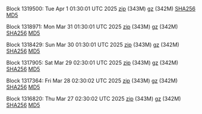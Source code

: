 Block 1319500: Tue Apr  1 01:30:01 UTC 2025 [zip](https://files.01coin.io/mainnet/2025-04-01/bootstrap.dat.zip) (343M) [gz](https://files.01coin.io/mainnet/2025-04-01/bootstrap.dat.tar.gz) (342M) [SHA256](https://files.01coin.io/mainnet/2025-04-01/sha256.txt) [MD5](https://files.01coin.io/mainnet/2025-04-01/md5.txt)

Block 1318971: Mon Mar 31 01:30:01 UTC 2025 [zip](https://files.01coin.io/mainnet/2025-03-31/bootstrap.dat.zip) (343M) [gz](https://files.01coin.io/mainnet/2025-03-31/bootstrap.dat.tar.gz) (342M) [SHA256](https://files.01coin.io/mainnet/2025-03-31/sha256.txt) [MD5](https://files.01coin.io/mainnet/2025-03-31/md5.txt)

Block 1318429: Sun Mar 30 01:30:01 UTC 2025 [zip](https://files.01coin.io/mainnet/2025-03-30/bootstrap.dat.zip) (343M) [gz](https://files.01coin.io/mainnet/2025-03-30/bootstrap.dat.tar.gz) (342M) [SHA256](https://files.01coin.io/mainnet/2025-03-30/sha256.txt) [MD5](https://files.01coin.io/mainnet/2025-03-30/md5.txt)

Block 1317905: Sat Mar 29 02:30:01 UTC 2025 [zip](https://files.01coin.io/mainnet/2025-03-29/bootstrap.dat.zip) (343M) [gz](https://files.01coin.io/mainnet/2025-03-29/bootstrap.dat.tar.gz) (342M) [SHA256](https://files.01coin.io/mainnet/2025-03-29/sha256.txt) [MD5](https://files.01coin.io/mainnet/2025-03-29/md5.txt)

Block 1317364: Fri Mar 28 02:30:02 UTC 2025 [zip](https://files.01coin.io/mainnet/2025-03-28/bootstrap.dat.zip) (343M) [gz](https://files.01coin.io/mainnet/2025-03-28/bootstrap.dat.tar.gz) (342M) [SHA256](https://files.01coin.io/mainnet/2025-03-28/sha256.txt) [MD5](https://files.01coin.io/mainnet/2025-03-28/md5.txt)

Block 1316820: Thu Mar 27 02:30:02 UTC 2025 [zip](https://files.01coin.io/mainnet/2025-03-27/bootstrap.dat.zip) (343M) [gz](https://files.01coin.io/mainnet/2025-03-27/bootstrap.dat.tar.gz) (342M) [SHA256](https://files.01coin.io/mainnet/2025-03-27/sha256.txt) [MD5](https://files.01coin.io/mainnet/2025-03-27/md5.txt)
